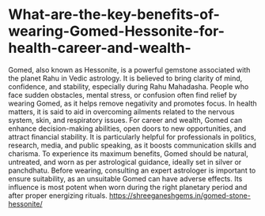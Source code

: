 # What-are-the-key-benefits-of-wearing-Gomed-Hessonite-for-health-career-and-wealth-

Gomed, also known as Hessonite, is a powerful gemstone associated with the planet Rahu in Vedic astrology. It is believed to bring clarity of mind, confidence, and stability, especially during Rahu Mahadasha. People who face sudden obstacles, mental stress, or confusion often find relief by wearing Gomed, as it helps remove negativity and promotes focus. In health matters, it is said to aid in overcoming ailments related to the nervous system, skin, and respiratory issues. For career and wealth, Gomed can enhance decision-making abilities, open doors to new opportunities, and attract financial stability. It is particularly helpful for professionals in politics, research, media, and public speaking, as it boosts communication skills and charisma. To experience its maximum benefits, Gomed should be natural, untreated, and worn as per astrological guidance, ideally set in silver or panchdhatu. Before wearing, consulting an expert astrologer is important to ensure suitability, as an unsuitable Gomed can have adverse effects. Its influence is most potent when worn during the right planetary period and after proper energizing rituals.
https://shreeganeshgems.in/gomed-stone-hessonite/
